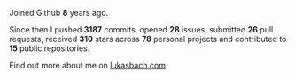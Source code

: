 Joined Github **8** years ago.

Since then I pushed **3187** commits, opened **28** issues, submitted **26** pull requests, received **310** stars across **78** personal projects and contributed to **15** public repositories.

Find out more about me on [lukasbach.com](https://lukasbach.com)

